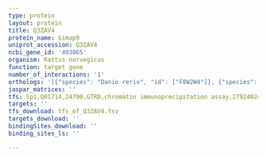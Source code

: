 ```yaml
---
type: protein
layout: protein
title: Q3ZAV4
protein_name: Gimap9
uniprot_accession: Q3ZAV4
ncbi_gene_id: '493865'
organism: Rattus norvegicus
function: target gene
number_of_interactions: '1'
orthologs: '[{"species": "Danio rerio", "id": ["F8W2W4"]}, {"species": "Mus musculus", "id": ["<a href=\"/protein/g3x987\">G3X987</a>"]}]'
jaspar_matrices: ''
tfs: Sp1,Q01714,24790,GTRD,chromatin immunoprecipitation assay,27924024%5Buid%5D,No
targets: ''
tfs_download: tfs_of_Q3ZAV4.tsv
targets_download: ''
bindingSites_download: ''
binding_sites_ls: ''

---
```

